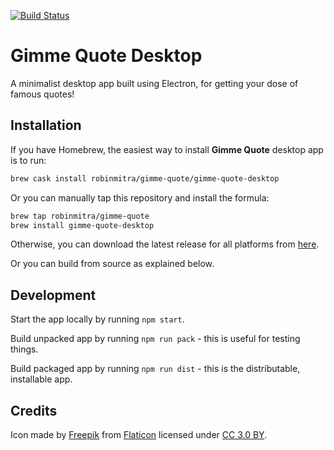 [![Build Status](https://travis-ci.com/robinmitra/gimme-quote-desktop.svg?branch=master)](https://travis-ci.com/robinmitra/gimme-quote-desktop)

# Gimme Quote Desktop

A minimalist desktop app built using Electron, for getting your dose of famous quotes!

## Installation

If you have Homebrew, the easiest way to install **Gimme Quote** desktop app is to run:

```bash
brew cask install robinmitra/gimme-quote/gimme-quote-desktop
```

Or you can manually tap this repository and install the formula:

```bash
brew tap robinmitra/gimme-quote
brew install gimme-quote-desktop
```

Otherwise, you can download the latest release for all platforms from [here](https://github.com/robinmitra/gimme-quote-desktop/releases/latest).

Or you can build from source as explained below.

## Development

Start the app locally by running `npm start`.

Build unpacked app by running `npm run pack` - this is useful for testing things.

Build packaged app by running `npm run dist` - this is the distributable, installable app.

## Credits

Icon made by [Freepik](https://www.freepik.com/?__hstc=57440181.c0cf3ba9cbcd995ec9cde747e6791778.1559677047301.1559892275605.1559923150618.4&__hssc=57440181.1.1559923150618&__hsfp=1913209482)
from [Flaticon](https://www.flaticon.com/) licensed under [CC 3.0 BY](http://creativecommons.org/licenses/by/3.0/).
